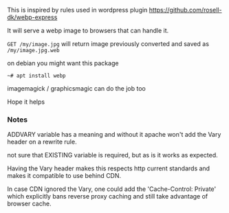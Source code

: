 
This is inspired by rules used in wordpress plugin https://github.com/rosell-dk/webp-express

It will serve a webp image to browsers that can handle it.

`GET /my/image.jpg` will return image previously converted and saved as `/my/image.jpg.web`

on debian you might want this package
```
~# apt install webp
```

imagemagick / graphicsmagic can do the job too

Hope it helps

### Notes

ADDVARY variable has a meaning and without it apache won't add the Vary header on a rewrite rule.

not sure that EXISTING variable is required, but as is it works as expected.

Having the Vary header makes this respects http current standards and makes it compatible to use behind CDN.

In case CDN ignored the Vary, one could add the 'Cache-Control: Private' which explicitly bans reverse proxy caching and still take advantage of browser cache.



